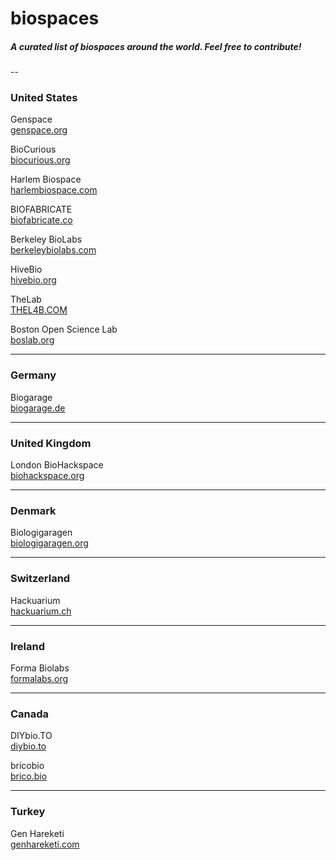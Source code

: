 # biospaces

##### A curated list of biospaces around the world. Feel free to contribute!

--

### United States

Genspace  
[genspace.org](http://genspace.org)

BioCurious  
[biocurious.org](http://biocurious.org)

Harlem Biospace  
[harlembiospace.com](http://harlembiospace.com)

BIOFABRICATE  
[biofabricate.co](http://www.biofabricate.co)

Berkeley BioLabs  
[berkeleybiolabs.com](http://www.berkeleybiolabs.com)

HiveBio  
[hivebio.org](http://hivebio.org)

TheLab  
[THEL4B.COM](http://www.thel4b.com)

Boston Open Science Lab  
[boslab.org](http://boslab.org)

</section>

---

### Germany

Biogarage  
[biogarage.de](http://www.biogarage.de)

---

### United Kingdom

London BioHackspace  
[biohackspace.org](https://biohackspace.org)

---

### Denmark

Biologigaragen  
[biologigaragen.org](http://biologigaragen.org)

---

### Switzerland

Hackuarium  
[hackuarium.ch](http://www.hackuarium.ch/en/)

---

### Ireland

Forma Biolabs  
[formalabs.org](http://formalabs.org)

---

### Canada

DIYbio.TO  
[diybio.to](http://diybio.to)

bricobio  
[brico.bio](http://brico.bio)

---

### Turkey

Gen Hareketi  
[genhareketi.com](http://genhareketi.com)
